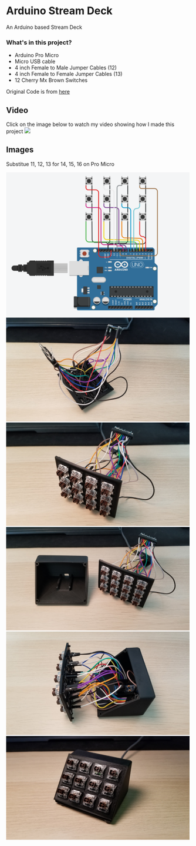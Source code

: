 # Arduino Stream Deck
An Arduino based Stream Deck

### What's in this project?
* Arduino Pro Micro
* Micro USB cable
* 4 inch Female to Male Jumper Cables (12)
* 4 inch Female to Female Jumper Cables (13)
* 12 Cherry Mx Brown Switches

Original Code is from [here](https://www.partsnotincluded.com/electronics/diy-stream-deck-mini-macro-keyboard/)

## Video
Click on the image below to watch my video showing how I made this project
[![](https://i.imgur.com/qzG5qJQ.png)](https://www.youtube.com/watch?v=uFL6wvpx9OQ)


## Images
Substitue 11, 12, 13 for 14, 15, 16 on Pro Micro

<img src="https://github.com/ImaginaryResources/StreamDeck/blob/master/Images/Wiring.png" width="500">
<img src="https://github.com/ImaginaryResources/StreamDeck/blob/master/Images/1.jpg" width="500">
<img src="https://github.com/ImaginaryResources/StreamDeck/blob/master/Images/2.jpg" width="500">
<img src="https://github.com/ImaginaryResources/StreamDeck/blob/master/Images/3.jpg" width="500">
<img src="https://github.com/ImaginaryResources/StreamDeck/blob/master/Images/4.jpg" width="500">
<img src="https://github.com/ImaginaryResources/StreamDeck/blob/master/Images/5.jpg" width="500">
